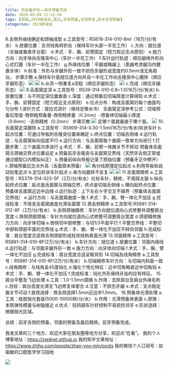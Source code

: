 ```yaml
---
title: 你会备牙吗——前牙预备完成
date: 2020-05-09 11:22:58
tags: [周锐,2019锐读会,笔记,牙体预备,全冠修复,前牙全冠预备]
categories: 2019锐读会
---
```

8.舌侧外缘线确定和颈袖成型
a.工具型号：RS878-314-010-8ml（16万/分/有水）
b.放置位置：舌邻线角转折处（保持车针头部一半在工作）
c.方向：就位道（长轴或垂直牙合面）
d.术式：手、腕、前臂固定（短力矩近支点原则）
e.施力方向：向牙体向舌隆突中心（车针一半在工作）
f.车针运行轨迹：顺应龈缘外形向心式打磨（车针一半在工作）
g.外缘线位置：平龈或略龈上（患龋考虑龈沟内健康牙体）
h.标准：外形与牙龈外形一致不损伤牙龈形成宽度约0.5mm浅无角肩台。
步骤示教
a.保持车针是就位道方向并且一半在工作向舌隆突中心磨除（顺应牙龈形态）
![](https://zymblog-1258069789.cos.ap-chengdu.myqcloud.com/blog0152-2019rdh/026/01.png)
![](https://zymblog-1258069789.cos.ap-chengdu.myqcloud.com/blog0152-2019rdh/026/02.png)
b.从另一侧重复a流程（顺应牙龈形态）
![](https://zymblog-1258069789.cos.ap-chengdu.myqcloud.com/blog0152-2019rdh/026/03.png)
c.完成（顺应牙龈形态）
![](https://zymblog-1258069789.cos.ap-chengdu.myqcloud.com/blog0152-2019rdh/026/04.png)
9.舌面窝定深
a.工具型号：RS39-314-010-0.8~1.0(16万/分/有水)
b.放置位置：与不同定深位置垂直
c.深度：通过预备后切端厚度计算得知
d.术式：手、腕、前臂固定（短力矩近支点原则）
e.位点分布：构成舌面窝的每个曲面均匀分布
f.进针方式：提拉式进针（保持足够水冷）
舌面窝定深参考公式：切端预备后厚度-唇侧粗预备量-唇侧精修量（0.2mm）-预备体切端最小厚度（0.6mm）-舌侧精修（0.2mm）
步骤示教
![](https://zymblog-1258069789.cos.ap-chengdu.myqcloud.com/blog0152-2019rdh/026/05.png)
定哪个面就垂直于哪个面。
![](https://zymblog-1258069789.cos.ap-chengdu.myqcloud.com/blog0152-2019rdh/026/06.png)
10.舌面窝定深磨除
a.工具型号：RS909-314-0.30-1.5ml(16万/分/有水)轮状车针
b.起点位置：可通过导板的舌隆突位置来确定
c.终点位置：切端舌侧缘
d.运行轨迹：与舌面窝纵向弧度平行
e.运行方向：与舌面窝每个曲面一致单方向进行
f.打磨步骤：三个曲面次序进行
g.术式：手、腕、前臂一体腕关节不转动
预备体舌面窝与颈袖交界点位置设定
a.预备前牙舌隆突与舌面窝交界线（天然牙舌侧正常或通过蜡型口内模拟纠正）
b.预备前纵向导板记录了原始位置（预备牙正中劈开）
c.颈袖预备后交点升高（舌面窝未预备）
![](https://zymblog-1258069789.cos.ap-chengdu.myqcloud.com/blog0152-2019rdh/026/07.png)
角分线原理定位起点
a.利用导板和自动铅笔定点
b.定位轮状车针起点
c.单方向磨除不反复
![](https://zymblog-1258069789.cos.ap-chengdu.myqcloud.com/blog0152-2019rdh/026/08.png)
![](https://zymblog-1258069789.cos.ap-chengdu.myqcloud.com/blog0152-2019rdh/026/09.png)
11.舌面窝精修
a.工具型号：RS379-314-023-5F（2万/分/有水）红标车针，精修，不用踩太狠
b.纵向起终点位置：起点是舌面窝与颈袖交界，终点是切端舌侧缘
c.横向起终点位置：预备体舌面窝近远中边缘
d.运行轨迹：上下左右十字交叉不越界（预备体舌面窝交界线）
e.运行方向：与舌面窝曲度一致
f.术式：手、腕、臂一体化不加压
g.完成标准：不改变舌面窝曲度光滑舌面窝
12.唇舌侧精修
a.工具型号:RS881-314-012-8F（2万/分/有水）
b.舌侧颈袖精修：车针方向就位道向心式修整并调整肩台宽度
c.唇侧颈部颈袖：车针方向就位道向心式修整可调整肩台宽度
d.颈部精修施力方向：向牙体切端
e.唇侧切中部修整：与切1/3平面平行
f.平整交界线：平整切中部和颈部平面的交界线
g.术式：手、腕、臂一体化不加压不转向邻面
h.完成标准：肩台宽度合适唇舌侧颈部形成柱状结构表面光滑
13.邻面精修
a.工具型号：RS881-314-010-8F(2万/分/有水）
b.车针方向：就位道
c.放置位置：邻面内缘线
d.运行轨迹：与邻面牙龈外形一致
e.施力方向：向牙体向切端
f.术式：手、腕、臂一体化不加压
g.完成标准：肩台宽度合适呈鞍背形
14.切端及线角精修
a.工具型号：RS881-314-010-8F(2万/分/有水）
b.切端精修车针方向：与切端内斜面一致
c.线角精修：与线角呈45度钝化
d.强化个性化特征：近中切角略直远中切角钝
e.术式：手、腕、臂一体化不加压
f.完成标准：钝化外形保持牙齿的应有特征。
15.肩台平整及飞边处理
a.工具：1.0-1.5mm圆凿
b.作用：去除肩台及肩台外缘毛刺
c.目标：肩台高度光滑无飞边修复体密合
d.注意：不损伤牙龈
e.术式：支点稳定腕关节可动
f.直径选择：唇舌侧选择1.5mm近远中1.0mm。
16.预备体光滑处理
a.工具：硅胶抛光套装(5000-10000转/分/水）
b.作用：光滑预备体表面
c.原理：本质弹性模量与树脂接近
d.优点：较钨钢车针好控制不易损伤邻牙
e.形状选择：根据抛光区域。


总结：前牙舌侧的预备，邻面的预备及最后精修。前牙预备完成。


我发文章的三个地方，欢迎大家在朋友圈等地方分享，欢迎点“在看”。
我的个人博客地址：https://zwdnet.github.io
我的知乎文章地址： https://www.zhihu.com/people/zhao-you-min/posts
我的微信个人订阅号：赵瑜敏的口腔医学学习园地


![](https://zymblog-1258069789.cos.ap-chengdu.myqcloud.com/other/wx.jpg)